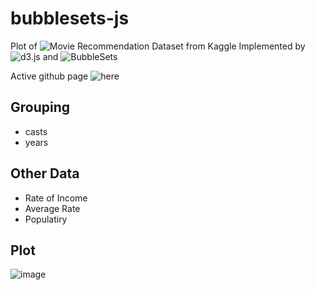 # bubblesets-js
Plot of ![Movie Recommendation Dataset](https://www.kaggle.com/code/kamaleshsah/movie-recommendation/data) from Kaggle
Implemented by ![d3.js](https://github.com/d3/d3) and ![BubbleSets](https://github.com/JosuaKrause/bubblesets-js)

Active github page ![here](https://absnormal.github.io/bubblesets-js/)

## Grouping
- casts
- years

## Other Data
- Rate of Income
- Average Rate
- Populatiry

## Plot
![image](https://github.com/absnormal/bubblesets-js/blob/master/screenshot.png)
